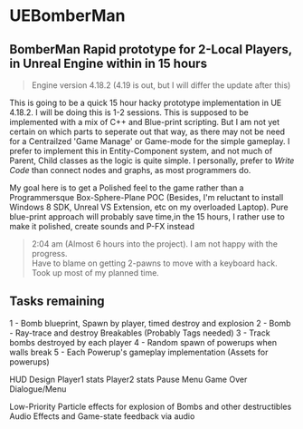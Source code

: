 # UEBomberMan

## BomberMan Rapid prototype for 2-Local Players, in Unreal Engine within in 15 hours

> Engine version 4.18.2 (4.19 is out, but I will differ the update after this)

 This is going to be a quick 15 hour hacky prototype implementation in UE 4.18.2. I will be doing this is 1-2 sessions. This is supposed to be implemented with a mix of C++ and Blue-print scripting. But I am not yet certain on which parts to seperate out that way, as there  may not be need for a Centrailzed 'Game Manage' or Game-mode for the simple gameplay.  I prefer to implement this in Entity-Component system, and not much of Parent, Child classes as the logic is quite simple.  I personally, prefer to *Write Code* than connect nodes and graphs, as most programmers do.  
 
My goal here is to get a Polished feel to the game rather than a Programmersque Box-Sphere-Plane POC (Besides, I'm reluctant to install Windows 8 SDK, Unreal VS Extension, etc on my overloaded Laptop). Pure blue-print approach will probably save time,in the 15 hours, I rather use to make it polished, create sounds and P-FX instead

>2:04 am (Almost 6 hours into the project).  I am not happy with the progress.  
>Have to blame on getting 2-pawns to move with a keyboard hack.  Took up most of 
>my planned time.

## Tasks remaining
1 - Bomb blueprint, Spawn by player, timed destroy and explosion
2 - Bomb - Ray-trace and destroy Breakables (Probably Tags needed)
3 - Track bombs destroyed by each player
4 - Random spawn of powerups when walls break
5 - Each Powerup's gameplay implementation  (Assets for powerups)

HUD Design
Player1 stats 
Player2 stats
Pause Menu
Game Over Dialogue/Menu

Low-Priority
  Particle effects for explosion of Bombs and other destructibles
  Audio Effects and Game-state feedback via audio